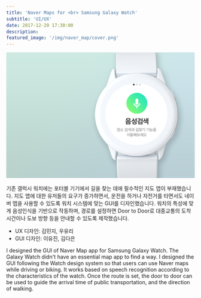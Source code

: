 ```yaml
---
title: 'Naver Maps for <br> Samsung Galaxy Watch'
subtitle: 'UI/UX'
date: 2017-12-20 17:30:00
description: 
featured_image: '/img/naver_map/cover.png'
---
```

![](/img/naver_map/cover.png)

기존 갤럭시 워치에는 포터블 기기에서 길을 찾는 데에 필수적인 지도 앱이 부재했습니다.
지도 앱에 대한 유저들의 요구가 증가하면서, 운전을 하거나 자전거를 타면서도 네이버 맵을 사용할 수 있도록 워치 시스템에 맞는 GUI를 디자인했습니다.
워치의 특성에 맞게 음성인식을 기반으로 작동하며, 경로를 설정하면 Door to Door로 대중교통의 도착시간이나 도보 방향 등을 안내할 수 있도록 제작했습니다.
<br>

- UX 디자인: 김민지, 우유리
- GUI 디자인: 이유진, 김다은


I designed the GUI of Naver Map app for Samsung Galaxy Watch.
The Galaxy Watch didn't have an essential map app to find a way. I designed the GUI following the Watch design system so that users can use Naver maps while driving or biking.
It works based on speech recognition according to the characteristics of the watch. Once the route is set, the door to door can be used to guide the arrival time of public transportation, and the direction of walking.